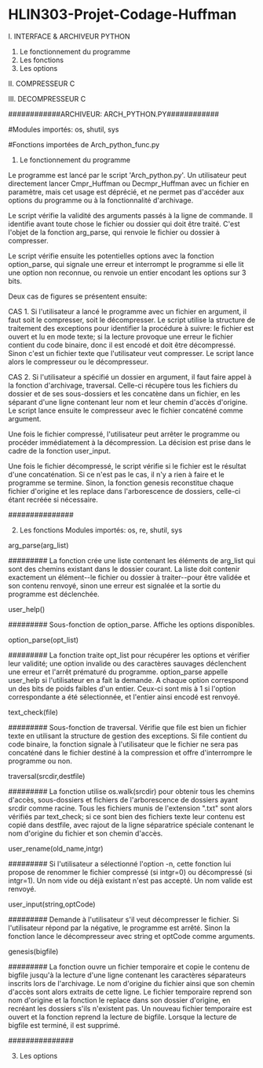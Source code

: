 # HLIN303-Projet-Codage-Huffman

I.    INTERFACE & ARCHIVEUR PYTHON
  1. Le fonctionnement du programme
  2. Les fonctions
  3. Les options
  
II.   COMPRESSEUR C

III.  DECOMPRESSEUR C



############ARCHIVEUR: ARCH_PYTHON.PY############

#Modules importés: os, shutil, sys

#Fonctions importées de Arch_python_func.py


1. Le fonctionnement du programme

Le programme est lancé par le script 'Arch_python.py'. Un utilisateur peut directement lancer Cmpr_Huffman ou Decmpr_Huffman
avec un fichier en paramètre, mais cet usage est déprécié, et ne permet pas d'accéder aux options du programme ou à la
fonctionnalité d'archivage.

Le script vérifie la validité des arguments passés à la ligne de commande. Il identifie avant toute chose le fichier ou dossier qui doit être traité. C'est l'objet de la fonction arg_parse, qui renvoie le fichier ou dossier à compresser.

Le script vérifie ensuite les potentielles options avec la fonction option_parse, qui signale une erreur et interrompt le
programme si elle lit une option non reconnue, ou renvoie un entier encodant les options sur 3 bits.

Deux cas de figures se présentent ensuite:

CAS 1. Si l'utilisateur a lancé le programme avec un fichier en argument, il faut soit le compresser, soit le décompresser. Le script utilise la structure de traitement des exceptions pour identifier la procédure à suivre: le fichier est ouvert et
lu en mode texte; si la lecture provoque une erreur le fichier contient du code binaire, donc il est encodé et doit être décompressé. Sinon c'est un fichier texte que l'utilisateur veut compresser. Le script lance alors le compresseur ou le décompresseur.

CAS 2. Si l'utilisateur a spécifié un dossier en argument, il faut faire appel à la fonction d'archivage, traversal. Celle-ci
récupère tous les fichiers du dossier et de ses sous-dossiers et les concatène dans un fichier, en les séparant d'une ligne
contenant leur nom et leur chemin d'accès d'origine. Le script lance ensuite le compresseur avec le fichier concaténé comme
argument.

Une fois le fichier compressé, l'utilisateur peut arrêter le programme ou procéder immédiatement à la décompression. La
décision est prise dans le cadre de la fonction user_input.

Une fois le fichier décompressé, le script vérifie si le fichier est le résultat d'une concaténation. Si ce n'est pas le cas,
il n'y a rien à faire et le programme se termine. Sinon, la fonction genesis reconstitue chaque fichier d'origine et les
replace dans l'arborescence de dossiers, celle-ci étant recréée si nécessaire.

###############


2. Les fonctions
Modules importés: os, re, shutil, sys

arg_parse(arg_list)

#########
La fonction crée une liste contenant les éléments de arg_list qui sont des chemins existant dans le dossier courant. La liste
doit contenir exactement un élément--le fichier ou dossier à traiter--pour être validée et son contenu renvoyé, sinon une
erreur est signalée et la sortie du programme est déclenchée.

user_help()

#########
Sous-fonction de option_parse. Affiche les options disponibles.

option_parse(opt_list)

#########
La fonction traite opt_list pour récupérer les options et vérifier leur validité; une option invalide ou des caractères sauvages
déclenchent une erreur et l'arrêt prématuré du programme. option_parse appelle user_help si l'utilisateur en a fait la demande.
A chaque option correspond un des bits de poids faibles d'un entier. Ceux-ci sont mis à 1 si l'option correspondante a été
sélectionnée, et l'entier ainsi encodé est renvoyé.

text_check(file)

#########
Sous-fonction de traversal. Vérifie que file est bien un fichier texte en utilisant la structure de gestion des exceptions. Si
file contient du code binaire, la fonction signale à l'utilisateur que le fichier ne sera pas concaténé dans le fichier destiné
à la compression et offre d'interrompre le programme ou non.

traversal(srcdir,destfile)

#########
La fonction utilise os.walk(srcdir) pour obtenir tous les chemins d'accès, sous-dossiers et fichiers de l'arborescence de
dossiers ayant srcdir comme racine. Tous les fichiers munis de l'extension ".txt" sont alors vérifiés par text_check; si ce
sont bien des fichiers texte leur contenu est copié dans destfile, avec rajout de la ligne séparatrice spéciale contenant le
nom d'origine du fichier et son chemin d'accès.

user_rename(old_name,intgr)

#########
Si l'utilisateur a sélectionné l'option -n, cette fonction lui propose de renommer le fichier compressé (si intgr=0) ou
décompressé (si intgr=1). Un nom vide ou déjà existant n'est pas accepté. Un nom valide est renvoyé.

user_input(string,optCode)

#########
Demande à l'utilisateur s'il veut décompresser le fichier. Si l'utilisateur répond par la négative, le programme est arrêté.
Sinon la fonction lance le décompresseur avec string et optCode comme arguments.

genesis(bigfile)

#########
La fonction ouvre un fichier temporaire et copie le contenu de bigfile jusqu'à la lecture d'une ligne contenant les caractères
séparateurs inscrits lors de l'archivage. Le nom d'origine du fichier ainsi que son chemin d'accès sont alors extraits de cette
ligne. Le fichier temporaire reprend son nom d'origine et la fonction le replace dans son dossier d'origine, en recréant les
dossiers s'ils n'existent pas. Un nouveau fichier temporaire est ouvert et la fonction reprend la lecture de bigfile. Lorsque
la lecture de bigfile est terminé, il est supprimé.

###############


3. Les options



